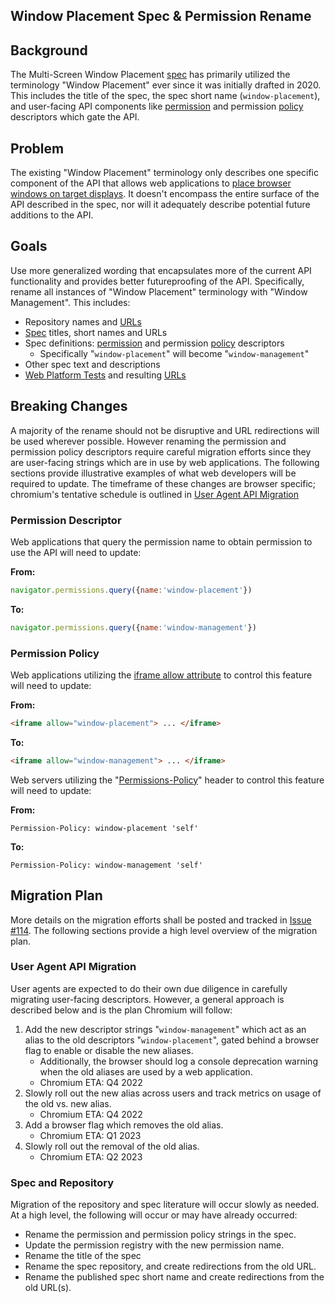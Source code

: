 ## Window Placement Spec & Permission Rename
## Background
The Multi-Screen Window Placement [spec](https://w3c.github.io/window-management/) has primarily utilized the terminology "Window Placement" ever since it was initially drafted in 2020. This includes the title of the spec, the spec short name (`window-placement`), and user-facing API components like [permission](https://w3c.github.io/window-management/#api-permission-api-integration) and permission [policy](https://w3c.github.io/window-management/#api-permission-policy-integration) descriptors which gate the API.

## Problem
The existing "Window Placement" terminology only describes one specific component of the API that allows web applications to [place browser windows on target displays](https://w3c.github.io/window-management/#api-window-attribute-and-method-definition-changes). It doesn't encompass the entire surface of the API described in the spec, nor will it adequately describe potential future additions to the API.

## Goals
Use more generalized wording that encapsulates more of the current API functionality and provides better futureproofing of the API. Specifically, rename all instances of "Window Placement" terminology with "Window Management". This includes:
*   Repository names and [URLs](https://github.com/w3c/window-management)
*   [Spec](https://w3c.github.io/window-management/) titles, short names and URLs
*   Spec definitions: [permission](https://w3c.github.io/window-management/#api-permission-api-integration) and permission [policy](https://w3c.github.io/window-management/#api-permission-policy-integration) descriptors
    *   Specifically "`window-placement`" will become "`window-management`"
*   Other spec text and descriptions
*   [Web Platform Tests](https://github.com/web-platform-tests/wpt/tree/master/window-placement) and resulting [URLs](https://wpt.live/window-placement/)

## Breaking Changes
A majority of the rename should not be disruptive and URL redirections will be used wherever possible. However renaming the permission and permission policy descriptors require careful migration efforts since they are user-facing strings which are in use by web applications. The following sections provide illustrative examples of what web developers will be required to update. The timeframe of these changes are browser specific; chromium's tentative schedule is outlined in [User Agent API Migration](#user-agent-api-migration)

### Permission Descriptor
Web applications that query the permission name to obtain permission to use the API will need to update:

**From:**
```js
navigator.permissions.query({name:'window-placement'})
```

**To:**
```js
navigator.permissions.query({name:'window-management'})
```
### Permission Policy
Web applications utilizing the [iframe allow attribute](https://w3c.github.io/webappsec-permissions-policy/#iframe-allow-attribute) to control this feature will need to update:

**From:**
```html
<iframe allow="window-placement"> ... </iframe>
```

**To:**
```html
<iframe allow="window-management"> ... </iframe>
```
Web servers utilizing the "[Permissions-Policy](https://w3c.github.io/webappsec-permissions-policy/#permissions-policy-http-header-field)" header to control this feature will need to update:

**From:**
```
Permission-Policy: window-placement 'self'
```

**To:**
```
Permission-Policy: window-management 'self'
```

## Migration Plan
More details on the migration efforts shall be posted and tracked in [Issue #114](https://github.com/w3c/window-management/issues/114). The following sections provide a high level overview of the migration plan.


### User Agent API Migration
User agents are expected to do their own due diligence in carefully migrating user-facing descriptors. However, a general approach is described below and is the plan Chromium will follow:
1. Add the new descriptor strings "`window-management`" which act as an alias to the old descriptors "`window-placement`", gated behind a browser flag to enable or disable the new aliases.
    * Additionally, the browser should log a console deprecation warning when the old aliases are used by a web application.
    * Chromium ETA: Q4 2022
2. Slowly roll out the new alias across users and track metrics on usage of the old vs. new alias.
    * Chromium ETA: Q4 2022
3. Add a browser flag which removes the old alias.
    * Chromium ETA: Q1 2023
4. Slowly roll out the removal of the old alias.
    * Chromium ETA: Q2 2023

### Spec and Repository
Migration of the repository and spec literature will occur slowly as needed. At a high level, the following will occur or may have already occurred:
*   Rename the permission and permission policy strings in the spec.
*   Update the permission registry with the new permission name.
*   Rename the title of the spec
*   Rename the spec repository, and create redirections from the old URL.
*   Rename the published spec short name and create redirections from the old URL(s).